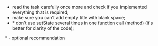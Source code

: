 - read the task carefully once more and check if you implemented everything that is required;
- make sure you can't add empty title with blank space;
- \* don't use setState several times in one function call (method) (it's better for clarity of the code);

\* - optional recommendation
